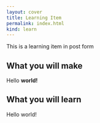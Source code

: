 ```yaml
---
layout: cover
title: Learning Item
permalink: index.html
kind: learn
---
```



This is a learning item in post form


<h2 class="make">What you will make</h2>

Hello **world!**


<h2 class="learn">What you will learn</h2>

Hello world!